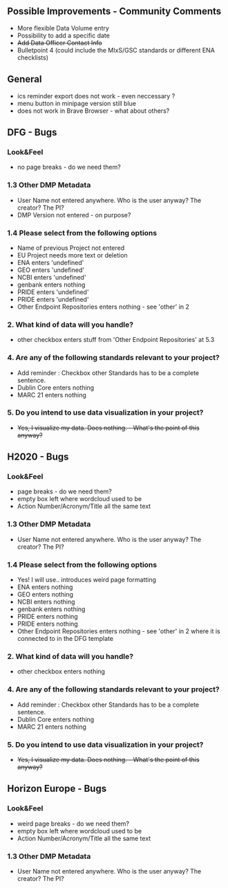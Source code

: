 ## Possible Improvements - Community Comments

  * More flexible Data Volume entry
  * Possibility to add a specific date
  * ~~Add Data Officer Contact Info~~
  * Bulletpoint 4 (could include the MIxS/GSC standards or different ENA checklists)



## General
  * ics reminder export does not work - even neccessary ?
  * menu button in minipage version still blue
  * does not work in Brave Browser - what about others?



## DFG - Bugs

### Look&Feel
  * no page breaks - do we need them?

### 1.3 Other DMP Metadata
  * User Name not entered anywhere. Who is the user anyway? The creator? The PI?
  * DMP Version not entered - on purpose?

### 1.4 Please select from the following options
  * Name of previous Project not entered
  * EU Project needs more text or deletion
  * ENA enters 'undefined'
  * GEO enters 'undefined'
  * NCBI enters 'undefined'
  * genbank enters nothing
  * PRIDE enters 'undefined'
  * PRIDE enters 'undefined'
  *	Other Endpoint Repositories enters nothing - see 'other' in 2

### 2. What kind of data will you handle?
  * other checkbox enters stuff from 'Other Endpoint Repositories' at 5.3

### 4. Are any of the following standards relevant to your project?
  * Add reminder : 	Checkbox other Standards has to be a complete sentence.
  * Dublin Core enters nothing
  * MARC 21 enters nothing

### 5. Do you intend to use data visualization in your project?
  * ~~Yes, I visualize my data. Does nothing. - What's the point of this anyway?~~



## H2020 - Bugs

### Look&Feel
  * page breaks - do we need them?
  * empty box left where wordcloud used to be
  * Action Number/Acronym/Title all the same text

### 1.3 Other DMP Metadata
  * User Name not entered anywhere. Who is the user anyway? The creator? The PI?

### 1.4 Please select from the following options
  * Yes! I will use.. introduces weird page formatting
  * ENA enters nothing
  * GEO enters nothing
  * NCBI enters nothing
  * genbank enters nothing
  * PRIDE enters nothing
  * PRIDE enters nothing
  * Other Endpoint Repositories enters nothing - see 'other' in 2 where it is connected to in the DFG template

### 2. What kind of data will you handle?
  * other checkbox enters nothing

### 4. Are any of the following standards relevant to your project?
  * Add reminder :  Checkbox other Standards has to be a complete sentence.
  * Dublin Core enters nothing
  * MARC 21 enters nothing

### 5. Do you intend to use data visualization in your project?
  * ~~Yes, I visualize my data. Does nothing. - What's the point of this anyway?~~



## Horizon Europe - Bugs

### Look&Feel
  * weird page breaks - do we need them?
  * empty box left where wordcloud used to be
  * Action Number/Acronym/Title all the same text

### 1.3 Other DMP Metadata
  * User Name not entered anywhere. Who is the user anyway? The creator? The PI?